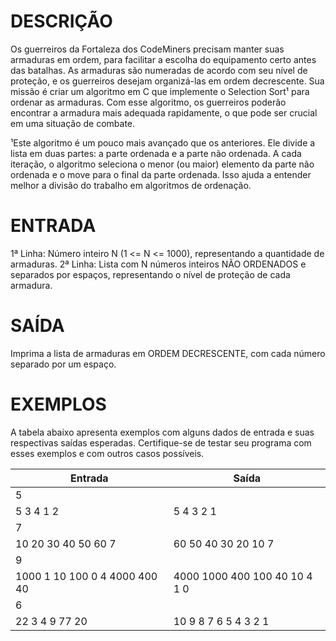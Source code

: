 # DESCRIÇÃO
Os guerreiros da Fortaleza dos CodeMiners precisam manter suas armaduras em ordem, para facilitar a escolha do equipamento certo antes das batalhas. As armaduras são numeradas de acordo com seu nível de proteção, e os guerreiros desejam organizá-las em ordem decrescente. Sua missão é criar um algoritmo em C que implemente o Selection Sort¹ para ordenar as armaduras. Com esse algoritmo, os guerreiros poderão encontrar a armadura mais adequada rapidamente, o que pode ser crucial em uma situação de combate.

¹Este algoritmo é um pouco mais avançado que os anteriores. Ele divide a lista em duas partes: a parte ordenada e a parte não ordenada. A cada iteração, o algoritmo seleciona o menor (ou maior) elemento da parte não ordenada e o move para o final da parte ordenada. Isso ajuda a entender melhor a divisão do trabalho em algoritmos de ordenação. 

# ENTRADA
1ª Linha: Número inteiro N (1 <= N <= 1000), representando a quantidade de armaduras.
2ª Linha: Lista com N números inteiros NÃO ORDENADOS e separados por espaços, representando o nível de proteção de cada armadura.

# SAÍDA
Imprima a lista de armaduras em ORDEM DECRESCENTE, com cada número separado por um espaço.

# EXEMPLOS
A tabela abaixo apresenta exemplos com alguns dados de entrada e suas respectivas saídas esperadas. Certifique-se de testar seu programa com esses exemplos e com outros casos possíveis.

| Entrada | Saída |
|------|-------|
| 5
5 3 4 1 2  | 5 4 3 2 1 |
| 7
10 20 30 40 50 60 7 | 60 50 40 30 20 10 7 |
| 9
1000 1 10 100 0 4 4000 400 40 | 4000 1000 400 100 40 10 4 1 0 |
| 6
22 3 4 9 77 20 | 10 9 8 7 6 5 4 3 2 1 |